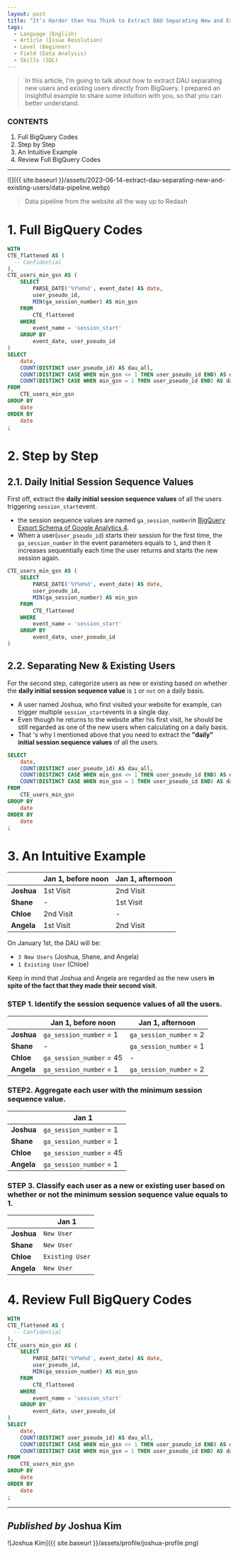 ```yaml
---
layout: post
title: "It’s Harder than You Think to Extract DAU Separating New and Existing Users in BigQuery"
tags:
  - Language (English)
  - Article (Issue Resolution)
  - Level (Beginner)
  - Field (Data Analysis)
  - Skills (SQL)
---
```


> In this article, I’m going to talk about how to extract DAU separating new users and existing users directly from BigQuery. I prepared an insightful example to share some intuition with you, so that you can better understand.

### CONTENTS
1.  Full BigQuery Codes
2.  Step by Step
3.  An Intuitive Example
4.  Review Full BigQuery Codes

---

![]({{ site.baseurl }}/assets/2023-06-14-extract-dau-separating-new-and-existing-users/data-pipeline.webp)
> Data pipeline from the website all the way up to Redash

# 1. Full BigQuery Codes

```sql
WITH  
CTE_flattened AS (  
  -- Confidential  
),  
CTE_users_min_gsn AS (  
    SELECT  
        PARSE_DATE('%Y%m%d', event_date) AS date,  
        user_pseudo_id,  
        MIN(ga_session_number) AS min_gsn  
    FROM
	    CTE_flattened  
    WHERE 
	    event_name = 'session_start'  
    GROUP BY 
	    event_date, user_pseudo_id  
)  
SELECT  
    date,  
    COUNT(DISTINCT user_pseudo_id) AS dau_all,  
    COUNT(DISTINCT CASE WHEN min_gsn <> 1 THEN user_pseudo_id END) AS dau_existing,  
    COUNT(DISTINCT CASE WHEN min_gsn = 1 THEN user_pseudo_id END) AS dau_new  
FROM
	CTE_users_min_gsn  
GROUP BY 
	date  
ORDER BY 
	date  
;
```

# 2. Step by Step

## 2.1. Daily Initial Session Sequence Values

First off, extract the **daily initial session sequence values** of all the users triggering `session_start`event.
* the session sequence values are named `ga_session_number`in [BigQuery Export Schema of Google Analytics 4](https://support.google.com/analytics/answer/7029846?hl=en#zippy=%2Cevent).
* When a user(`user_pseudo_id`) starts their session for the first time, the  `ga_session_number`  in the event parameters equals to `1`, and then it increases sequentially each time the user returns and starts the new session again.

```sql
CTE_users_min_gsn AS (  
    SELECT  
        PARSE_DATE('%Y%m%d', event_date) AS date,  
        user_pseudo_id,  
        MIN(ga_session_number) AS min_gsn  
    FROM
	    CTE_flattened
    WHERE 
	    event_name = 'session_start'  
    GROUP BY 
	    event_date, user_pseudo_id  
)
```

## 2.2. Separating New & Existing Users

For the second step, categorize users as new or existing based on whether the **daily initial session sequence value** is `1` or `not` on a daily basis.
* A user named Joshua, who first visited your website for example, can trigger multiple `session_start`events in a single day.
* Even though he returns to the website after his first visit, he should be still regarded as one of the new users when calculating on a daily basis.
* That 's why I mentioned above that you need to extract the **"daily" initial session sequence values** of all the users.

```sql
SELECT  
    date,  
    COUNT(DISTINCT user_pseudo_id) AS dau_all,  
    COUNT(DISTINCT CASE WHEN min_gsn <> 1 THEN user_pseudo_id END) AS dau_existing,  
    COUNT(DISTINCT CASE WHEN min_gsn = 1 THEN user_pseudo_id END) AS dau_new  
FROM
	CTE_users_min_gsn  
GROUP BY 
	date  
ORDER BY 
	date
;
```

# 3. An Intuitive Example

| | **Jan 1, before noon** | **Jan 1, afternoon** |
| - | - | - |
| **Joshua** | 1st Visit | 2nd Visit |
| **Shane** | - | 1st Visit |
| **Chloe** | 2nd Visit | - |
| **Angela** | 1st Visit | 2nd Visit |

On January 1st, the DAU will be:
* `3 New Users` (Joshua, Shane, and Angela)
* `1 Existing User` (Chloe)

Keep in mind that Joshua and Angela are regarded as the new users **in spite of the fact that they made their second visit**.

### STEP 1. Identify the session sequence values of all the users.

| | **Jan 1, before noon** | **Jan 1, afternoon** |
| - | - | - |
| **Joshua** | `ga_session_number` = 1 | `ga_session_number` = 2 |
| **Shane** | - | `ga_session_number` = 1 |
| **Chloe** | `ga_session_number` = 45 | - |
| **Angela** | `ga_session_number` = 1 | `ga_session_number` = 2 |

### STEP2. Aggregate each user with the minimum session sequence value.

| | **Jan 1** |
| - | - |
| **Joshua** | `ga_session_number` = 1 |
| **Shane** | `ga_session_number` = 1 |
| **Chloe** | `ga_session_number` = 45 |
| **Angela** | `ga_session_number` = 1 |

### STEP 3. Classify each user as a new or existing user based on whether or not the minimum session sequence value equals to 1.

| | **Jan 1** |
| - | - |
| **Joshua** | `New User` |
| **Shane** | `New User` |
| **Chloe** | `Existing User` |
| **Angela** | `New User` |

# 4. Review Full BigQuery Codes

```sql
WITH  
CTE_flattened AS (  
  -- Confidential  
),  
CTE_users_min_gsn AS (  
    SELECT  
        PARSE_DATE('%Y%m%d', event_date) AS date,  
        user_pseudo_id,  
        MIN(ga_session_number) AS min_gsn  
    FROM
	    CTE_flattened  
    WHERE 
	    event_name = 'session_start'  
    GROUP BY 
	    event_date, user_pseudo_id  
)  
SELECT  
    date,  
    COUNT(DISTINCT user_pseudo_id) AS dau_all,  
    COUNT(DISTINCT CASE WHEN min_gsn <> 1 THEN user_pseudo_id END) AS dau_existing,  
    COUNT(DISTINCT CASE WHEN min_gsn = 1 THEN user_pseudo_id END) AS dau_new  
FROM
	CTE_users_min_gsn  
GROUP BY 
	date  
ORDER BY 
	date  
;
```

---

## *Published by* Joshua Kim
![Joshua Kim]({{ site.baseurl }}/assets/profile/joshua-profile.png)
